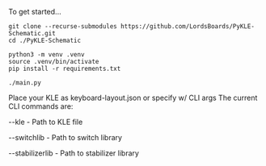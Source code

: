 To get started...

```
git clone --recurse-submodules https://github.com/LordsBoards/PyKLE-Schematic.git
cd ./PyKLE-Schematic

python3 -m venv .venv
source .venv/bin/activate
pip install -r requirements.txt

./main.py
```

Place your KLE as keyboard-layout.json or specify w/ CLI args
The current CLI commands are:

--kle - Path to KLE file 

--switchlib - Path to switch library 

--stabilizerlib - Path to stabilizer library 

